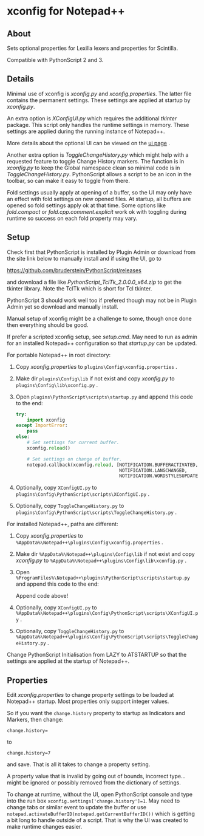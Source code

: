 # xconfig for Notepad++


## About

Sets optional properties for Lexilla lexers and
properties for Scintilla.

Compatible with PythonScript 2 and 3.


## Details

Minimal use of xconfig is *xconfig.py* and *xconfig.properties*.
The latter file contains the permanent settings.
These settings are applied at startup by *xconfig.py*.

An extra option is *XConfigUI.py* which requires the additional *tkinter* package.
This script only handles the runtime settings in memory.
These settings are applied during the running instance of Notepad++.

More details about the optional UI can be viewed on the [ui page](ui\readme.md) .

Another extra option is *ToggleChangeHistory.py* which might help with
a requested feature to toggle Change History markers. The function is
in *xconfig.py* to keep the Global namespace clean so minimal code is
in *ToggleChangeHistory.py*. PythonScript allows a script to be an
icon in the toolbar, so can make it easy to toggle from there.

Fold settings usually apply at opening of a buffer, so the UI may
only have an effect with fold settings on new opened files.
At startup, all buffers are opened so fold settings apply ok at that time.
Some options like *fold.compact* or *fold.cpp.comment.explicit* work ok
with toggling during runtime so success on each fold property may vary.


## Setup

Check first that PythonScript is installed by Plugin Admin or download from
the site link below to manually install and if using the UI, go to

https://github.com/bruderstein/PythonScript/releases

and download a file like *PythonScript_TclTk_2.0.0.0_x64.zip* to get
the tkinter library. Note the TclTk which is short for Tcl tkinter.

PythonScript 3 should work well too if prefered though may not be in
Plugin Admin yet so download and manually install.

Manual setup of xconfig might be a challenge to some, though once done
then everything should be good.

If prefer a scripted xconfig setup, see *setup.cmd*. May need to run as admin
for an installed Notepad++ configuration so that *startup.py* can be updated.

For portable Notepad++ in root directory:

 1. Copy *xconfig.properties* to `plugins\Config\xconfig.properties` .
 2. Make dir `plugins\Config\lib` if not exist
    and copy *xconfig.py*
    to `plugins\Config\lib\xconfig.py` .
 3. Open `plugins\PythonScript\scripts\startup.py`
    and append this code to the end:

    ```py
    try:
        import xconfig
    except ImportError:
        pass
    else:
        # Set settings for current buffer.
        xconfig.reload()

        # Set settings on change of buffer.
        notepad.callback(xconfig.reload, [NOTIFICATION.BUFFERACTIVATED,
                                          NOTIFICATION.LANGCHANGED,
                                          NOTIFICATION.WORDSTYLESUPDATED])
    ```

 4. Optionally, copy `XConfigUI.py` to
    `plugins\Config\PythonScript\scripts\XConfigUI.py` .
 5. Optionally, copy `ToggleChangeHistory.py` to
    `plugins\Config\PythonScript\scripts\ToggleChangeHistory.py` .


For installed Notepad++, paths are different:

 1. Copy *xconfig.properties* to `%AppData%\Notepad++\plugins\Config\xconfig.properties` .
 2. Make dir `%AppData%\Notepad++\plugins\Config\lib` if not exist
    and copy *xconfig.py*
    to `%AppData%\Notepad++\plugins\Config\lib\xconfig.py` .
 3. Open `%ProgramFiles%\Notepad++\plugins\PythonScript\scripts\startup.py`
    and append this code to the end:

    Append code above!

 4. Optionally, copy `XConfigUI.py` to
    `%AppData%\Notepad++\plugins\Config\PythonScript\scripts\XConfigUI.py` .
 5. Optionally, copy `ToggleChangeHistory.py` to
    `%AppData%\Notepad++\plugins\Config\PythonScript\scripts\ToggleChangeHistory.py` .

Change PythonScript Initialisation from LAZY to ATSTARTUP so that
the settings are applied at the startup of Notepad++.


## Properties

Edit *xconfig.properties* to change property settings to be loaded at
Notepad++ startup. Most properties only support integer values.

So if you want the `change.history` property to startup as Indicators
and Markers, then change:

```
change.history=
```

to

```
change.history=7
```

and save. That is all it takes to change a property setting.

A property value that is invalid by going out of bounds, incorrect type...
might be ignored or possibly removed from the dictionary of settings.

To change at runtime, without the UI, open PythonScript console and type
into the run box `xconfig.settings['change.history']=1`.
May need to change tabs or similar event to update the buffer or use
`notepad.activateBufferID(notepad.getCurrentBufferID())`
which is getting a bit long to handle outside of a script.
That is why the UI was created to make runtime changes easier.
